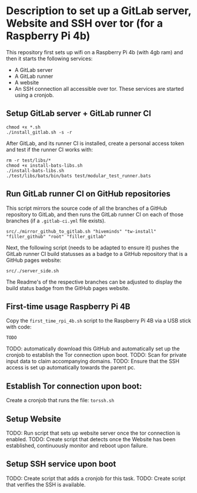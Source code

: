 # Description to set up a GitLab server, Website and SSH over tor (for a Raspberry Pi 4b)

This repository first sets up wifi on a Raspberry Pi 4b (with 4gb ram) and then it starts the following services:
 - A GitLab server
 - A GitLab runner
 - A website
 - An SSH connection
 all accessible over tor. These services are started using a cronjob.


## Setup GitLab server + GitLab runner CI
```
chmod +x *.sh
./install_gitlab.sh -s -r
```
After GitLab, and its runner CI is installed, create a personal access token and test if the runner CI works with: 
```
rm -r test/libs/*
chmod +x install-bats-libs.sh
./install-bats-libs.sh
./test/libs/bats/bin/bats test/modular_test_runner.bats
```


## Run GitLab runner CI on GitHub repositories
This script mirrors the source code of all the branches of a GitHub repository to GitLab, and then runs the GitLab runner CI on each of those branches (if a `.gitlab-ci.yml` file exists).
```
src/./mirror_github_to_gitlab.sh "hiveminds" "tw-install" "filler_github" "root" "filler_gitlab"
```
Next, the following script (needs to be adapted to ensure it) pushes the GitLab runner CI build statusses as a badge to a GitHub repository that is a GitHub pages website:
```
src/./server_side.sh
```
The Readme's of the respective branches can be adjusted to display the build status badge from the GitHub pages website.

 
 ## First-time usage Raspberry Pi 4B
 Copy the `first_time_rpi_4b.sh` script to the Raspberry Pi 4B via a USB stick with code:
```
TODO
```
TODO: automatically download this GitHub and automatically set up the cronjob to establish the Tor connection upon boot.
TODO: Scan for private input data to claim accompanying domains.
TODO: Ensure that the SSH access is set up automatically towards the parent pc.


## Establish Tor connection upon boot:
Create a cronjob that runs the file:
`torssh.sh`


## Setup Website
TODO: Run script that sets up website server once the tor connection is enabled.
TODO: Create script that detects once the Website has been established, continuously monitor and reboot upon failure.


## Setup SSH service upon boot
TODO: Create script that adds a cronjob for this task.
TODO: Create script that verifies the SSH is available.
